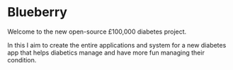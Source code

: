 # Blueberry

Welcome to the new open-source £100,000 diabetes project.

In this I aim to create the entire applications and system for a new diabetes app that helps diabetics manage and have more fun managing their condition.